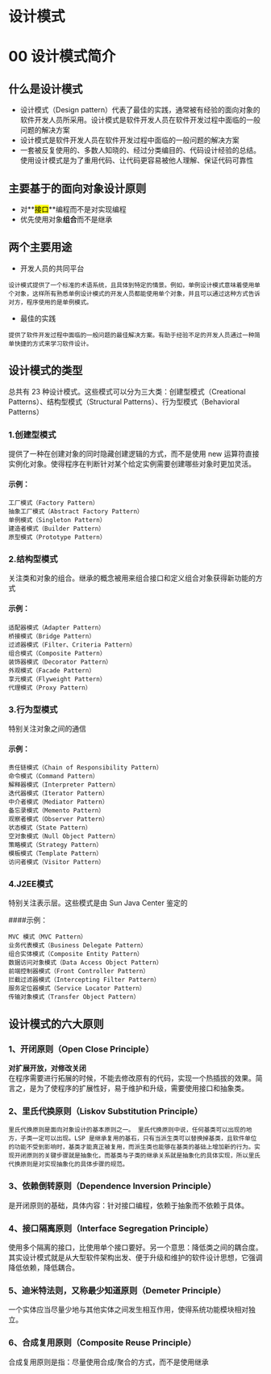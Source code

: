 设计模式
=======
# 00 设计模式简介

## 什么是设计模式
* 设计模式（Design pattern）代表了最佳的实践，通常被有经验的面向对象的软件开发人员所采用。设计模式是软件开发人员在软件开发过程中面临的一般问题的解决方案
* 设计模式是软件开发人员在软件开发过程中面临的一般问题的解决方案
* 一套被反复使用的、多数人知晓的、经过分类编目的、代码设计经验的总结。使用设计模式是为了重用代码、让代码更容易被他人理解、保证代码可靠性

## 主要基于的面向对象设计原则
* 对**<mark>接口</mark>**编程而不是对实现编程
* 优先使用对象**组合**而不是继承

## 两个主要用途
* 开发人员的共同平台  

~~~
设计模式提供了一个标准的术语系统，且具体到特定的情景。例如，单例设计模式意味着使用单个对象，这样所有熟悉单例设计模式的开发人员都能使用单个对象，并且可以通过这种方式告诉对方，程序使用的是单例模式。
~~~

* 最佳的实践

~~~
提供了软件开发过程中面临的一般问题的最佳解决方案。有助于经验不足的开发人员通过一种简单快捷的方式来学习软件设计。
~~~

## 设计模式的类型
   总共有 23 种设计模式。这些模式可以分为三大类：创建型模式（Creational Patterns）、结构型模式（Structural Patterns）、行为型模式（Behavioral Patterns）
   
### 1.创建型模式
   提供了一种在创建对象的同时隐藏创建逻辑的方式，而不是使用 new 运算符直接实例化对象。使得程序在判断针对某个给定实例需要创建哪些对象时更加灵活。

#### 示例：
~~~
工厂模式（Factory Pattern）
抽象工厂模式（Abstract Factory Pattern）
单例模式（Singleton Pattern）
建造者模式（Builder Pattern）
原型模式（Prototype Pattern）
~~~


### 2.结构型模式
   关注类和对象的组合。继承的概念被用来组合接口和定义组合对象获得新功能的方式

#### 示例：
~~~
适配器模式（Adapter Pattern）
桥接模式（Bridge Pattern）
过滤器模式（Filter、Criteria Pattern）
组合模式（Composite Pattern）
装饰器模式（Decorator Pattern）
外观模式（Facade Pattern）
享元模式（Flyweight Pattern）
代理模式（Proxy Pattern）
~~~

### 3.行为型模式
特别关注对象之间的通信

#### 示例：
~~~
责任链模式（Chain of Responsibility Pattern）
命令模式（Command Pattern）
解释器模式（Interpreter Pattern）
迭代器模式（Iterator Pattern）
中介者模式（Mediator Pattern）
备忘录模式（Memento Pattern）
观察者模式（Observer Pattern）
状态模式（State Pattern）
空对象模式（Null Object Pattern）
策略模式（Strategy Pattern）
模板模式（Template Pattern）
访问者模式（Visitor Pattern）
~~~


### 4.J2EE模式
特别关注表示层。这些模式是由 Sun Java Center 鉴定的

####示例：
~~~
MVC 模式（MVC Pattern）
业务代表模式（Business Delegate Pattern）
组合实体模式（Composite Entity Pattern）
数据访问对象模式（Data Access Object Pattern）
前端控制器模式（Front Controller Pattern）
拦截过滤器模式（Intercepting Filter Pattern）
服务定位器模式（Service Locator Pattern）
传输对象模式（Transfer Object Pattern）
~~~


## 设计模式的六大原则
### 1、开闭原则（Open Close Principle）
**对扩展开放，对修改关闭**  
在程序需要进行拓展的时候，不能去修改原有的代码，实现一个热插拔的效果。简言之，是为了使程序的扩展性好，易于维护和升级，需要使用接口和抽象类。

### 2、里氏代换原则（Liskov Substitution Principle）
~~~
里氏代换原则是面向对象设计的基本原则之一。 里氏代换原则中说，任何基类可以出现的地方，子类一定可以出现。LSP 是继承复用的基石，只有当派生类可以替换掉基类，且软件单位的功能不受到影响时，基类才能真正被复用，而派生类也能够在基类的基础上增加新的行为。实现开闭原则的关键步骤就是抽象化，而基类与子类的继承关系就是抽象化的具体实现，所以里氏代换原则是对实现抽象化的具体步骤的规范。
~~~

### 3、依赖倒转原则（Dependence Inversion Principle）
是开闭原则的基础，具体内容：针对接口编程，依赖于抽象而不依赖于具体。

### 4、接口隔离原则（Interface Segregation Principle）
使用多个隔离的接口，比使用单个接口要好。另一个意思：降低类之间的耦合度。其实设计模式就是从大型软件架构出发、便于升级和维护的软件设计思想，它强调降低依赖，降低耦合。

### 5、迪米特法则，又称最少知道原则（Demeter Principle）
一个实体应当尽量少地与其他实体之间发生相互作用，使得系统功能模块相对独立。

### 6、合成复用原则（Composite Reuse Principle）
合成复用原则是指：尽量使用合成/聚合的方式，而不是使用继承





